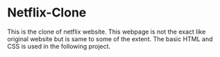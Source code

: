 # Netflix-Clone
 This is the clone of netflix website.
This webpage is not the exact like original website but is same to some of the extent.
The basic HTML and CSS is used in the following project.
